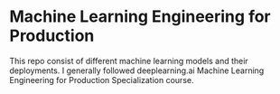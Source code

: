 # Machine Learning Engineering for Production
This repo consist of different machine learning models and their deployments. I generally followed deeplearning.ai Machine Learning Engineering for Production Specialization course.



